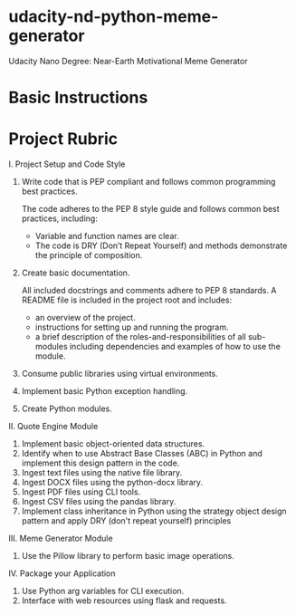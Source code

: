 # udacity-nd-python-meme-generator
Udacity Nano Degree: Near-Earth Motivational Meme Generator

# Basic Instructions

# Project Rubric

I. Project Setup and Code Style

1. Write code that is PEP compliant and follows common programming best practices.

    The code adheres to the PEP 8 style guide and follows common best practices, including:

   - Variable and function names are clear.
   - The code is DRY (Don’t Repeat Yourself) and methods demonstrate the principle of composition.


2. Create basic documentation.

    All included docstrings and comments adhere to PEP 8 standards. 
    A README file is included in the project root and includes:

    - an overview of the project.
    - instructions for setting up and running the program.
    - a brief description of the roles-and-responsibilities of all sub-modules including dependencies and examples of how to use the module.

3. Consume public libraries using virtual environments.
4. Implement basic Python exception handling.
5. Create Python modules.



II. Quote Engine Module

1. Implement basic object-oriented data structures.
2. Identify when to use Abstract Base Classes (ABC) in Python and implement this design pattern in the code.
3. Ingest text files using the native file library.
4. Ingest DOCX files using the python-docx library.
5. Ingest PDF files using CLI tools.
6. Ingest CSV files using the pandas library.
7. Implement class inheritance in Python using the strategy object design pattern and apply DRY (don't repeat yourself) principles



III. Meme Generator Module

1. Use the Pillow library to perform basic image operations.





IV. Package your Application

1. Use Python arg variables for CLI execution.
2. Interface with web resources using flask and requests.


